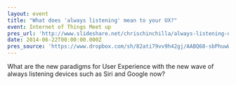 ```yaml
---
layout: event
title: "What does 'always listening' mean to your UX?"
event: Internet of Things Meet up
pres_url: 'http://www.slideshare.net/chrischinchilla/always-listening-user-experience'
date: 2014-06-22T00:00:00.000Z
pres_source: 'https://www.dropbox.com/sh/82ati79vv9h42gj/AABQ68-sbPhuwWJpFWKWznRja?dl=0'
---
```


What are the new paradigms for User Experience with the new wave of always listening devices such as Siri and Google now?
